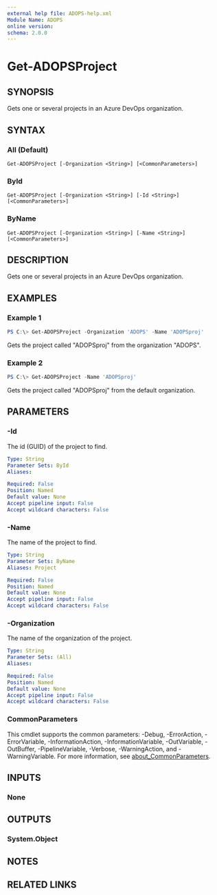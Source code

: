 ```yaml
---
external help file: ADOPS-help.xml
Module Name: ADOPS
online version:
schema: 2.0.0
---
```


# Get-ADOPSProject

## SYNOPSIS

Gets one or several projects in an Azure DevOps organization.

## SYNTAX

### All (Default)
```
Get-ADOPSProject [-Organization <String>] [<CommonParameters>]
```

### ById
```
Get-ADOPSProject [-Organization <String>] [-Id <String>] [<CommonParameters>]
```

### ByName
```
Get-ADOPSProject [-Organization <String>] [-Name <String>] [<CommonParameters>]
```

## DESCRIPTION

Gets one or several projects in an Azure DevOps organization.

## EXAMPLES

### Example 1

```powershell
PS C:\> Get-ADOPSProject -Organization 'ADOPS' -Name 'ADOPSproj'
```

Gets the project called "ADOPSproj" from the organization "ADOPS".

### Example 2

```powershell
PS C:\> Get-ADOPSProject -Name 'ADOPSproj'
```

Gets the project called "ADOPSproj" from the default organization.

## PARAMETERS

### -Id

The id (GUID) of the project to find.

```yaml
Type: String
Parameter Sets: ById
Aliases:

Required: False
Position: Named
Default value: None
Accept pipeline input: False
Accept wildcard characters: False
```

### -Name

The name of the project to find.

```yaml
Type: String
Parameter Sets: ByName
Aliases: Project

Required: False
Position: Named
Default value: None
Accept pipeline input: False
Accept wildcard characters: False
```

### -Organization

The name of the organization of the project.

```yaml
Type: String
Parameter Sets: (All)
Aliases:

Required: False
Position: Named
Default value: None
Accept pipeline input: False
Accept wildcard characters: False
```

### CommonParameters
This cmdlet supports the common parameters: -Debug, -ErrorAction, -ErrorVariable, -InformationAction, -InformationVariable, -OutVariable, -OutBuffer, -PipelineVariable, -Verbose, -WarningAction, and -WarningVariable. For more information, see [about_CommonParameters](http://go.microsoft.com/fwlink/?LinkID=113216).

## INPUTS

### None

## OUTPUTS

### System.Object

## NOTES

## RELATED LINKS
